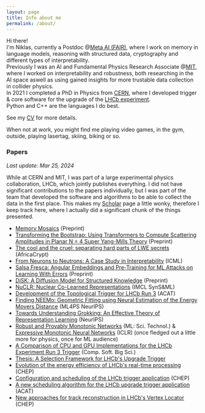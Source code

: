```yaml
---
layout: page
title: Info about me
permalink: /about/
---
```


Hi there!  
I'm Niklas, currently a Postdoc @[Meta AI (FAIR)](https://ai.meta.com), where I work on memory in language models, reasoning with structured data, cryptography and different types of interpretability.  
Previously I was an AI and Fundamental Physics Research Associate @[MIT](https://mit.edu), where I worked on interpretability and robustness, both researching in the AI space aswell as using gained insights for more trustable data collection in collider physics.  
In 2021 I completed a PhD in Physics from [CERN](https://home.cern/),
where I developed trigger & core software for the upgrade of the [LHCb experiment](https://lhcb.web.cern.ch/lhcb/).  
Python and C++ are the languages I do best.  

See my [CV]({{site.url}}/files/cv_13.pdf) for more details.

When not at work, you might find me playing video games, in the gym, outside, playing lasertag, skiing, biking or so.

### Papers
*Last update: Mar 25, 2024*

While at CERN and MIT, I was part of a large experimental physics collaboration, LHCb, which jointly publishes everything. I did not have significant contributions to the papers individually, but I was part of the team that developed the software and algorithms to be able to collect the data in the first place. This makes my [Scholar](https://scholar.google.com/citations?user=5elJ_uIAAAAJ&hl=de) page a little wonky, therefore I keep track here, where I actually did a significant chunk of the things presented.
- [Memory Mosaics](https://arxiv.org/abs/2405.06394) (Preprint)
- [Transforming the Bootstrap: Using Transformers to Compute Scattering Amplitudes in Planar N = 4 Super Yang-Mills Theory](https://arxiv.org/abs/2405.06107) (Preprint)
- [The cool and the cruel: separating hard parts of LWE secrets](https://arxiv.org/abs/2403.10328) (AfricaCrypt)
- [From Neurons to Neutrons: A Case Study in Interpretability](https://arxiv.org/abs/2405.17425) (ICML)
- [Salsa Fresca: Angular Embeddings and Pre-Training for ML Attacks on Learning With Errors](https://arxiv.org/abs/2402.01082) (Preprint)
- [DiSK: A Diffusion Model for Structured Knowledge](https://arxiv.org/abs/2312.05253) (Preprint)
- [NuCLR: Nuclear Co-Learned Representations](https://arxiv.org/abs/2306.06099v2)  (IMCL SynS&ML)
- [Development of the Topological Trigger for LHCb Run 3](https://arxiv.org/abs/2306.09873) (ACAT)
- [Finding NEEMo: Geometric Fitting using Neural Estimation of the Energy Movers Distance](https://arxiv.org/abs/2209.15624) (ML4PS NeurIPS)
- [Towards Understanding Grokking: An Effective Theory of Representation Learning](https://arxiv.org/abs/2205.10343v2) (NeurIPS)
- [Robust and Provably Monotonic Networks](https://arxiv.org/abs/2112.00038) (ML: Sci. Technol.) & [Expressive Monotonic Neural Networks](https://openreview.net/forum?id=w2P7fMy_RH) (ICLR) (once fledged out a little more for physics, once for ML audience)
- [A Comparison of CPU and GPU Implementations for the LHCb Experiment Run 3 Trigger](https://link.springer.com/article/10.1007/s41781-021-00070-2) (Comp. Soft. Big Sci.)
- [Thesis: A Selection Framework for LHCb's Upgrade Trigger](https://cds.cern.ch/record/2765896)
- [Evolution of the energy efficiency of LHCb's real-time processing](https://export.arxiv.org/abs/2106.07701) (CHEP)
- [Configuration and scheduling of the LHCb trigger application](https://www.epj-conferences.org/articles/epjconf/abs/2020/21/epjconf_chep2020_05004/epjconf_chep2020_05004.html) (CHEP)
- [A new scheduling algorithm for the LHCb upgrade trigger application](https://iopscience.iop.org/article/10.1088/1742-6596/1525/1/012052) (ACAT)
- [New approaches for track reconstruction in LHCb's Vertex Locator](https://www.epj-conferences.org/articles/epjconf/abs/2019/19/epjconf_chep2018_01042/epjconf_chep2018_01042.html) (CHEP)
